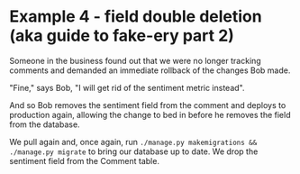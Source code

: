# Example 4 - field double deletion (aka guide to fake-ery part 2)

Someone in the business found out that we were no longer tracking comments and demanded an immediate rollback of the changes Bob made.

"Fine," says Bob, "I will get rid of the sentiment metric instead".

And so Bob removes the sentiment field from the comment and deploys to production again, allowing the change to bed in before he removes the field from the database.

We pull again and, once again, run `./manage.py makemigrations && ./manage.py migrate` to bring our database up to date. We drop the sentiment field from the Comment table.
